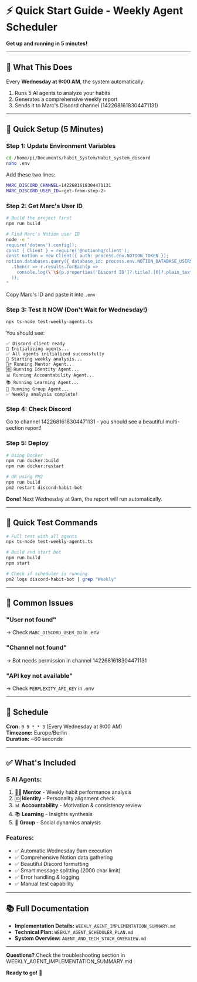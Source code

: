 # ⚡ Quick Start Guide - Weekly Agent Scheduler

**Get up and running in 5 minutes!**

---

## 🎯 What This Does

Every **Wednesday at 9:00 AM**, the system automatically:
1. Runs 5 AI agents to analyze your habits
2. Generates a comprehensive weekly report
3. Sends it to Marc's Discord channel (1422681618304471131)

---

## 🚀 Quick Setup (5 Minutes)

### Step 1: Update Environment Variables

```bash
cd /home/pi/Documents/habit_System/Habit_system_discord
nano .env
```

Add these two lines:
```bash
MARC_DISCORD_CHANNEL=1422681618304471131
MARC_DISCORD_USER_ID=<get-from-step-2>
```

### Step 2: Get Marc's User ID

```bash
# Build the project first
npm run build

# Find Marc's Notion user ID
node -e "
require('dotenv').config();
const { Client } = require('@notionhq/client');
const notion = new Client({ auth: process.env.NOTION_TOKEN });
notion.databases.query({ database_id: process.env.NOTION_DATABASE_USERS })
  .then(r => r.results.forEach(p => 
    console.log(\`\${p.properties['Discord ID']?.title?.[0]?.plain_text}: \${p.id}\`)
  ));
"
```

Copy Marc's ID and paste it into `.env`

### Step 3: Test It NOW (Don't Wait for Wednesday!)

```bash
npx ts-node test-weekly-agents.ts
```

You should see:
```
✅ Discord client ready
🤖 Initializing agents...
✅ All agents initialized successfully
🚀 Starting weekly analysis...
🧘‍♂️ Running Mentor Agent...
🆔 Running Identity Agent...
📊 Running Accountability Agent...
📚 Running Learning Agent...
👥 Running Group Agent...
✅ Weekly analysis complete!
```

### Step 4: Check Discord

Go to channel 1422681618304471131 - you should see a beautiful multi-section report!

### Step 5: Deploy

```bash
# Using Docker
npm run docker:build
npm run docker:restart

# OR using PM2
npm run build
pm2 restart discord-habit-bot
```

**Done!** Next Wednesday at 9am, the report will run automatically.

---

## 🧪 Quick Test Commands

```bash
# Full test with all agents
npx ts-node test-weekly-agents.ts

# Build and start bot
npm run build
npm start

# Check if scheduler is running
pm2 logs discord-habit-bot | grep "Weekly"
```

---

## 🐛 Common Issues

### "User not found"
→ Check `MARC_DISCORD_USER_ID` in .env

### "Channel not found"
→ Bot needs permission in channel 1422681618304471131

### "API key not available"
→ Check `PERPLEXITY_API_KEY` in .env

---

## 📅 Schedule

**Cron:** `0 9 * * 3` (Every Wednesday at 9:00 AM)  
**Timezone:** Europe/Berlin  
**Duration:** ~60 seconds  

---

## ✅ What's Included

### 5 AI Agents:
1. 🧘‍♂️ **Mentor** - Weekly habit performance analysis
2. 🆔 **Identity** - Personality alignment check
3. 📊 **Accountability** - Motivation & consistency review
4. 📚 **Learning** - Insights synthesis
5. 👥 **Group** - Social dynamics analysis

### Features:
- ✅ Automatic Wednesday 9am execution
- ✅ Comprehensive Notion data gathering
- ✅ Beautiful Discord formatting
- ✅ Smart message splitting (2000 char limit)
- ✅ Error handling & logging
- ✅ Manual test capability

---

## 📚 Full Documentation

- **Implementation Details:** `WEEKLY_AGENT_IMPLEMENTATION_SUMMARY.md`
- **Technical Plan:** `WEEKLY_AGENT_SCHEDULER_PLAN.md`
- **System Overview:** `AGENT_AND_TECH_STACK_OVERVIEW.md`

---

**Questions?** Check the troubleshooting section in WEEKLY_AGENT_IMPLEMENTATION_SUMMARY.md

**Ready to go!** 🎉


